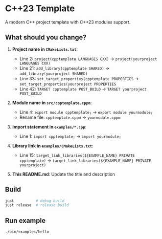 # C++23 Template

A modern C++ project template with C++23 modules support.

## What should you change?

1. **Project name in `CMakeLists.txt`**:
   - Line 2: `project(cpptemplate LANGUAGES CXX)` → `project(yourproject LANGUAGES CXX)`
   - Line 21: `add_library(cpptemplate SHARED)` → `add_library(yourproject SHARED)`
   - Line 33: `set_target_properties(cpptemplate PROPERTIES` → `set_target_properties(yourproject PROPERTIES`
   - Line 42: `TARGET cpptemplate POST_BUILD` → `TARGET yourproject POST_BUILD`

2. **Module name in `src/cpptemplate.cppm`**:
   - Line 4: `export module cpptemplate;` → `export module yourmodule;`
   - Rename file: `cpptemplate.cppm` → `yourmodule.cppm`

3. **Import statement in `examples/*.cpp`**:
   - Line 1: `import cpptemplate;` → `import yourmodule;`

4. **Library link in `examples/CMakeLists.txt`**:
   - Line 15: `target_link_libraries(${EXAMPLE_NAME} PRIVATE cpptemplate)` → `target_link_libraries(${EXAMPLE_NAME} PRIVATE yourproject)`

5. **This README.md**: Update the title and description

## Build

```bash
just          # debug build
just release  # release build
```

## Run example

```bash
./bin/examples/hello
```
